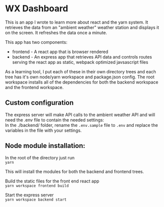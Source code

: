 # WX Dashboard
This is an app I wrote to learn more about react and the yarn system. It retrieves the data from an "ambient weather" weather station and displays it on the screen. It refreshes the data once a minute.

This app has two components:
- frontend - A react app that is browser rendered
- backend - An express app that retrieves API data and controls routes serving the react app as static, webpack optimized javsascript files

As a learning tool, I put each of these in their own directory trees and each tree has it's own node/yarn workspace and package.json config. The root workspace installs all of the dependencies for both the backend workspace and the frontend workspace.

## Custom configuration  
The express server will make API calls to the ambient weather API and will need the .env file to contain the needed settings:  
In the ./backend/ folder, rename the `.env.sample` file to `.env` and replace the variables in the file with your settings.

## Node module installation:
In the root of the directory just run  
`yarn`

This will install the modules for both the backend and frontend trees.   

Build the static files for the front end react app  
`yarn workspace frontend build`

Start the express server  
`yarn workspace backend start`



